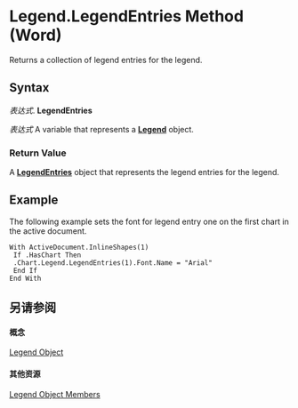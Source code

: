 
# Legend.LegendEntries Method (Word)

Returns a collection of legend entries for the legend.


## Syntax

 _表达式_. **LegendEntries**

 _表达式_ A variable that represents a **[Legend](f0122074-87b7-0225-3c6c-406103fa4c29.md)** object.


### Return Value

A  **[LegendEntries](3d130934-8a2d-a2f5-b609-3ab34f406dc4.md)** object that represents the legend entries for the legend.


## Example

The following example sets the font for legend entry one on the first chart in the active document.


```
With ActiveDocument.InlineShapes(1) 
 If .HasChart Then 
 .Chart.Legend.LegendEntries(1).Font.Name = "Arial" 
 End If 
End With
```


## 另请参阅


#### 概念


[Legend Object](f0122074-87b7-0225-3c6c-406103fa4c29.md)
#### 其他资源


[Legend Object Members](http://msdn.microsoft.com/library/1f7b2d54-ba9a-badf-dfcd-d4768aef4708%28Office.15%29.aspx)